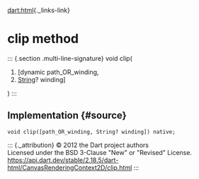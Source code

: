 [dart:html](../../dart-html/dart-html-library){._links-link}

clip method
===========

::: {.section .multi-line-signature}
void clip(

1.  \[dynamic path\_OR\_winding,
2.  [String](../../dart-core/string-class)? winding\]

)
:::

Implementation {#source}
--------------

``` {.language-dart data-language="dart"}
void clip([path_OR_winding, String? winding]) native;
```

::: {._attribution}
© 2012 the Dart project authors\
Licensed under the BSD 3-Clause \"New\" or \"Revised\" License.\
<https://api.dart.dev/stable/2.18.5/dart-html/CanvasRenderingContext2D/clip.html>
:::
